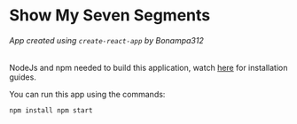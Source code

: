 # Show My Seven Segments

###### App created using `create-react-app` by *Bonampa312*

NodeJs and npm needed to build this application, watch [here](https://docs.npmjs.com/getting-started/installing-node) for installation guides.

You can run this app using the commands:

`npm install
npm start`


